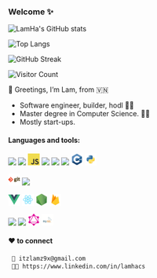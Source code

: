 ### Welcome ✨

![LamHa's GitHub stats](https://github-readme-stats.vercel.app/api?username=HaLamUs&show_icons=true&theme=radical&custom_title=Lam's%20Stats)

![Top Langs](https://github-readme-stats.vercel.app/api/top-langs/?username=HaLamUs&theme=radical)

![GitHub Streak](https://github-readme-streak-stats.herokuapp.com/?user=HaLamUs&include_all_commits=true&theme=radical)

![Visitor Count](https://profile-counter.glitch.me/HaLamUs/count.svg)

👋 Greetings, I’m Lam, from 🇻🇳
- Software engineer, builder, hodl 👷‍♂️
- Master degree in Computer Science. 👨‍🎓
- Mostly start-ups.

#### Languages and tools: 

<code><img height="24" src="https://user-images.githubusercontent.com/9162651/214869346-6c34dea8-f27c-4c17-931c-599d2544a6a5.png"></code>
<code><img height="24" src="https://user-images.githubusercontent.com/9162651/214869618-1bd1db04-1099-439f-a7ee-1d9ece201af8.png"></code>
<code><img height="24" src="https://raw.githubusercontent.com/github/explore/80688e429a7d4ef2fca1e82350fe8e3517d3494d/topics/javascript/javascript.png"></code>
<code><img height="24" src="https://user-images.githubusercontent.com/9162651/214870915-eaf98d43-3927-4742-8f83-27fb06dccc4f.png"></code>
<code><img height="24" src="https://user-images.githubusercontent.com/9162651/214872388-23c08d3c-9f2b-4695-a1e5-c1d86d86d3b4.png"></code>
<code><img height="24" src="https://user-images.githubusercontent.com/9162651/214872105-fd56eae9-0f49-49de-9d73-eee569ea64a7.png"></code>
<code><img height="24" src="https://raw.githubusercontent.com/github/explore/80688e429a7d4ef2fca1e82350fe8e3517d3494d/topics/cpp/cpp.png"></code>
<code><img height="24" src="https://raw.githubusercontent.com/github/explore/80688e429a7d4ef2fca1e82350fe8e3517d3494d/topics/python/python.png"></code>

<code><img height="24" src="https://raw.githubusercontent.com/github/explore/80688e429a7d4ef2fca1e82350fe8e3517d3494d/topics/git/git.png"></code>
<code><img height="24" src="https://user-images.githubusercontent.com/9162651/214871106-d80c6298-bba0-44a6-a1e6-a6a183debfed.png"></code>

<code><img height="24" src="https://raw.githubusercontent.com/github/explore/80688e429a7d4ef2fca1e82350fe8e3517d3494d/topics/vue/vue.png"></code>
<code><img height="24" src="https://raw.githubusercontent.com/github/explore/80688e429a7d4ef2fca1e82350fe8e3517d3494d/topics/react/react.png"></code>
<code><img height="24" src="https://raw.githubusercontent.com/github/explore/80688e429a7d4ef2fca1e82350fe8e3517d3494d/topics/nodejs/nodejs.png"></code>
<code><img height="24" src="https://raw.githubusercontent.com/github/explore/80688e429a7d4ef2fca1e82350fe8e3517d3494d/topics/firebase/firebase.png"></code>

<code><img height="24" src="https://user-images.githubusercontent.com/9162651/214870236-342a93de-d344-4750-a520-51f424cc9a6d.png"></code>
<code><img height="24" src="https://user-images.githubusercontent.com/9162651/214873786-299d5b1b-3104-4ac7-b5fc-e43f82f4392f.png"></code>
<code><img height="24" src="https://raw.githubusercontent.com/github/explore/5c058a388828bb5fde0bcafd4bc867b5bb3f26f3/topics/graphql/graphql.png"></code>
<code><img height="24" src="https://raw.githubusercontent.com/github/explore/80688e429a7d4ef2fca1e82350fe8e3517d3494d/topics/mysql/mysql.png"></code>

#### ❤️  to connect
     📩 itzlamz9x@gmail.com
     👨‍💻 https://www.linkedin.com/in/lamhacs
